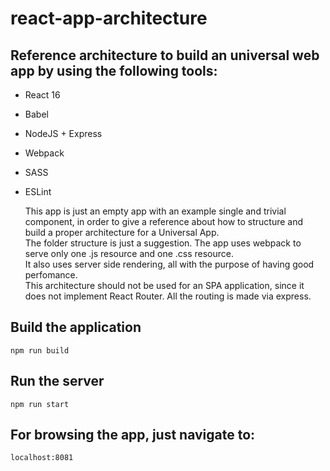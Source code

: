 # react-app-architecture

## Reference architecture to build an universal web app by using the following tools:

* React 16
* Babel
* NodeJS + Express
* Webpack
* SASS
* ESLint

  This app is just an empty app with an example single and trivial component, in order to give a reference about how to structure and build a proper architecture for a Universal App.  
  The folder structure is just a suggestion. The app uses webpack to serve only one .js resource and one .css resource.  
  It also uses server side rendering, all with the purpose of having good perfomance.  
  This architecture should not be used for an SPA application, since it does not implement React Router. All the routing is made via express.

## Build the application
    npm run build
    
## Run the server
    npm run start
    
## For browsing the app, just navigate to:
    localhost:8081
